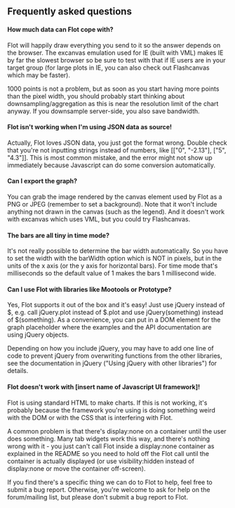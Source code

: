 ## Frequently asked questions

#### How much data can Flot cope with?

Flot will happily draw everything you send to it so the answer depends on the browser. The excanvas emulation used for IE (built with VML) makes IE by far the slowest browser so be sure to test with that if IE users are in your target group (for large plots in IE, you can also check out Flashcanvas which may be faster).

1000 points is not a problem, but as soon as you start having more points than the pixel width, you should probably start thinking about downsampling/aggregation as this is near the resolution limit of the chart anyway. If you downsample server-side, you also save bandwidth.

#### Flot isn't working when I'm using JSON data as source!

Actually, Flot loves JSON data, you just got the format wrong. Double check that you're not inputting strings instead of numbers, like [["0", "-2.13"], ["5", "4.3"]]. This is most common mistake, and the error might not show up immediately because Javascript can do some conversion automatically.

#### Can I export the graph?

You can grab the image rendered by the canvas element used by Flot as a PNG or JPEG (remember to set a background). Note that it won't include anything not drawn in the canvas (such as the legend). And it doesn't work with excanvas which uses VML, but you could try Flashcanvas.

#### The bars are all tiny in time mode?

It's not really possible to determine the bar width automatically. So you have to set the width with the barWidth option which is NOT in pixels, but in the units of the x axis (or the y axis for horizontal bars). For time mode that's milliseconds so the default value of 1 makes the bars 1 millisecond wide.

#### Can I use Flot with libraries like Mootools or Prototype?

Yes, Flot supports it out of the box and it's easy! Just use jQuery instead of $, e.g. call jQuery.plot instead of $.plot and use jQuery(something) instead of $(something). As a convenience, you can put in a DOM element for the graph placeholder where the examples and the API documentation are using jQuery objects.

Depending on how you include jQuery, you may have to add one line of code to prevent jQuery from overwriting functions from the other libraries, see the documentation in jQuery ("Using jQuery with other libraries") for details.

#### Flot doesn't work with [insert name of Javascript UI framework]!

Flot is using standard HTML to make charts. If this is not working, it's probably because the framework you're using is doing something weird with the DOM or with the CSS that is interfering with Flot.

A common problem is that there's display:none on a container until the user does something. Many tab widgets work this way, and there's nothing wrong with it - you just can't call Flot inside a display:none container as explained in the README so you need to hold off the Flot call until the container is actually displayed (or use visibility:hidden instead of display:none or move the container off-screen).

If you find there's a specific thing we can do to Flot to help, feel free to submit a bug report. Otherwise, you're welcome to ask for help on the forum/mailing list, but please don't submit a bug report to Flot.
